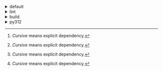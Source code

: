 <details>
<summary>default</summary>

| Platform | Dependency[^1] | Before | After | Change |
| -: | - | - | - | - |
| win-64 |*ordered_enum*|0.0.8|0.0.9|Patch Upgrade|
||*pydantic*|2.7.1|2.7.4|Patch Upgrade|
||*pytest*|8.2.1|8.2.2|Patch Upgrade|
||ca-certificates|2024.2.2|2024.6.2|Minor Upgrade|
||libsqlite|3.45.3|3.46.0|Minor Upgrade|
||libzlib|1.2.13|1.3.1|Minor Upgrade|
||packaging|24.0|24.1|Minor Upgrade|
||typing-extensions|4.11.0|4.12.2|Minor Upgrade|
||typing_extensions|4.11.0|4.12.2|Minor Upgrade|
||vc14_runtime|14.38.33135|14.40.33810|Minor Upgrade|
||vs2015_runtime|14.38.33135|14.40.33810|Minor Upgrade|
||zipp|3.17.0|3.19.2|Minor Upgrade|
||openssl|3.3.0|3.3.1|Patch Upgrade|
||pydantic-core|2.18.2|2.18.4|Patch Upgrade|
||vc|ha32ba9b_20|h8a93ad2_20|Only build string|
| osx-arm64 |*ordered_enum*|0.0.8|0.0.9|Patch Upgrade|
||*pydantic*|2.7.1|2.7.4|Patch Upgrade|
||*pytest*|8.2.1|8.2.2|Patch Upgrade|
||*py-rattler*|py312h1a1520d_0|py312had01cb0_0|Only build string|
||ca-certificates|2024.2.2|2024.6.2|Minor Upgrade|
||libsqlite|3.45.3|3.46.0|Minor Upgrade|
||libzlib|1.2.13|1.3.1|Minor Upgrade|
||packaging|24.0|24.1|Minor Upgrade|
||typing-extensions|4.11.0|4.12.2|Minor Upgrade|
||typing_extensions|4.11.0|4.12.2|Minor Upgrade|
||zipp|3.17.0|3.19.2|Minor Upgrade|
||openssl|3.3.0|3.3.1|Patch Upgrade|
||pydantic-core|2.18.2|2.18.4|Patch Upgrade|
| linux-64 |*ordered_enum*|0.0.8|0.0.9|Patch Upgrade|
||*pydantic*|2.7.1|2.7.4|Patch Upgrade|
||*pytest*|8.2.1|8.2.2|Patch Upgrade|
||ca-certificates|2024.2.2|2024.6.2|Minor Upgrade|
||libsqlite|3.45.3|3.46.0|Minor Upgrade|
||libzlib|1.2.13|1.3.1|Minor Upgrade|
||packaging|24.0|24.1|Minor Upgrade|
||typing-extensions|4.11.0|4.12.2|Minor Upgrade|
||typing_extensions|4.11.0|4.12.2|Minor Upgrade|
||zipp|3.17.0|3.19.2|Minor Upgrade|
||openssl|3.3.0|3.3.1|Patch Upgrade|
||pydantic-core|2.18.2|2.18.4|Patch Upgrade|
||ld_impl_linux-64|hf3520f5_1|hf3520f5_4|Only build string|
||libgcc-ng|h77fa898_7|h77fa898_9|Only build string|
||libgomp|h77fa898_7|h77fa898_9|Only build string|

</details>

<details>
<summary>lint</summary>

| Platform | Dependency[^1] | Before | After | Change |
| -: | - | - | - | - |
| win-64 |*typos*|1.21.0|1.22.7|Minor Upgrade|
||*ruff*|0.4.4|0.4.9|Patch Upgrade|
||ca-certificates|2024.2.2|2024.6.2|Minor Upgrade|
||filelock|3.14.0|3.15.1|Minor Upgrade|
||libsqlite|3.45.3|3.46.0|Minor Upgrade|
||libzlib|1.2.13|1.3.1|Minor Upgrade|
||nodeenv|1.8.0|1.9.1|Minor Upgrade|
||vc14_runtime|14.38.33135|14.40.33810|Minor Upgrade|
||vs2015_runtime|14.38.33135|14.40.33810|Minor Upgrade|
||openssl|3.3.0|3.3.1|Patch Upgrade|
||vc|ha32ba9b_20|h8a93ad2_20|Only build string|
| osx-arm64 |*typos*|1.21.0|1.22.7|Minor Upgrade|
||*ruff*|0.4.4|0.4.9|Patch Upgrade|
||ca-certificates|2024.2.2|2024.6.2|Minor Upgrade|
||filelock|3.14.0|3.15.1|Minor Upgrade|
||libsqlite|3.45.3|3.46.0|Minor Upgrade|
||libzlib|1.2.13|1.3.1|Minor Upgrade|
||nodeenv|1.8.0|1.9.1|Minor Upgrade|
||openssl|3.3.0|3.3.1|Patch Upgrade|
| linux-64 |*typos*|1.21.0|1.22.7|Minor Upgrade|
||*ruff*|0.4.4|0.4.9|Patch Upgrade|
||ca-certificates|2024.2.2|2024.6.2|Minor Upgrade|
||filelock|3.14.0|3.15.1|Minor Upgrade|
||libsqlite|3.45.3|3.46.0|Minor Upgrade|
||libzlib|1.2.13|1.3.1|Minor Upgrade|
||nodeenv|1.8.0|1.9.1|Minor Upgrade|
||openssl|3.3.0|3.3.1|Patch Upgrade|
||ld_impl_linux-64|hf3520f5_1|hf3520f5_4|Only build string|
||libgcc-ng|h77fa898_7|h77fa898_9|Only build string|
||libgomp|h77fa898_7|h77fa898_9|Only build string|
||libstdcxx-ng|hc0a3c3a_7|hc0a3c3a_9|Only build string|

</details>

<details>
<summary>build</summary>

| Platform | Dependency[^1] | Before | After | Change |
| -: | - | - | - | - |
| win-64 |*ordered_enum*|0.0.8|0.0.9|Patch Upgrade|
||*pydantic*|2.7.1|2.7.4|Patch Upgrade|
||ca-certificates|2024.2.2|2024.6.2|Minor Upgrade|
||certifi|2024.2.2|2024.6.2|Minor Upgrade|
||libsqlite|3.45.3|3.46.0|Minor Upgrade|
||libzlib|1.2.13|1.3.1|Minor Upgrade|
||more-itertools|10.2.0|10.3.0|Minor Upgrade|
||packaging|24.0|24.1|Minor Upgrade|
||pkginfo|1.10.0|1.11.1|Minor Upgrade|
||typing-extensions|4.11.0|4.12.2|Minor Upgrade|
||typing_extensions|4.11.0|4.12.2|Minor Upgrade|
||vc14_runtime|14.38.33135|14.40.33810|Minor Upgrade|
||vs2015_runtime|14.38.33135|14.40.33810|Minor Upgrade|
||zipp|3.17.0|3.19.2|Minor Upgrade|
||openssl|3.3.0|3.3.1|Patch Upgrade|
||pydantic-core|2.18.2|2.18.4|Patch Upgrade|
||requests|2.32.2|2.32.3|Patch Upgrade|
||vc|ha32ba9b_20|h8a93ad2_20|Only build string|
| osx-arm64 |*ordered_enum*|0.0.8|0.0.9|Patch Upgrade|
||*pydantic*|2.7.1|2.7.4|Patch Upgrade|
||ca-certificates|2024.2.2|2024.6.2|Minor Upgrade|
||certifi|2024.2.2|2024.6.2|Minor Upgrade|
||libsqlite|3.45.3|3.46.0|Minor Upgrade|
||libzlib|1.2.13|1.3.1|Minor Upgrade|
||more-itertools|10.2.0|10.3.0|Minor Upgrade|
||packaging|24.0|24.1|Minor Upgrade|
||pkginfo|1.10.0|1.11.1|Minor Upgrade|
||typing-extensions|4.11.0|4.12.2|Minor Upgrade|
||typing_extensions|4.11.0|4.12.2|Minor Upgrade|
||zipp|3.17.0|3.19.2|Minor Upgrade|
||openssl|3.3.0|3.3.1|Patch Upgrade|
||pydantic-core|2.18.2|2.18.4|Patch Upgrade|
||requests|2.32.2|2.32.3|Patch Upgrade|
| linux-64 |*ordered_enum*|0.0.8|0.0.9|Patch Upgrade|
||*pydantic*|2.7.1|2.7.4|Patch Upgrade|
||ca-certificates|2024.2.2|2024.6.2|Minor Upgrade|
||certifi|2024.2.2|2024.6.2|Minor Upgrade|
||libsqlite|3.45.3|3.46.0|Minor Upgrade|
||libzlib|1.2.13|1.3.1|Minor Upgrade|
||more-itertools|10.2.0|10.3.0|Minor Upgrade|
||packaging|24.0|24.1|Minor Upgrade|
||pkginfo|1.10.0|1.11.1|Minor Upgrade|
||typing-extensions|4.11.0|4.12.2|Minor Upgrade|
||typing_extensions|4.11.0|4.12.2|Minor Upgrade|
||zipp|3.17.0|3.19.2|Minor Upgrade|
||cryptography|42.0.7|42.0.8|Patch Upgrade|
||openssl|3.3.0|3.3.1|Patch Upgrade|
||pydantic-core|2.18.2|2.18.4|Patch Upgrade|
||requests|2.32.2|2.32.3|Patch Upgrade|
||ld_impl_linux-64|hf3520f5_1|hf3520f5_4|Only build string|
||libgcc-ng|h77fa898_7|h77fa898_9|Only build string|
||libgomp|h77fa898_7|h77fa898_9|Only build string|
||libstdcxx-ng|hc0a3c3a_7|hc0a3c3a_9|Only build string|

</details>

<details>
<summary>py312</summary>

| Platform | Dependency[^1] | Before | After | Change |
| -: | - | - | - | - |
| linux-64 |*ordered_enum*|0.0.8|0.0.9|Patch Upgrade|
||*pydantic*|2.7.1|2.7.4|Patch Upgrade|
||*pytest*|8.2.1|8.2.2|Patch Upgrade|
||ca-certificates|2024.2.2|2024.6.2|Minor Upgrade|
||libsqlite|3.45.3|3.46.0|Minor Upgrade|
||libzlib|1.2.13|1.3.1|Minor Upgrade|
||packaging|24.0|24.1|Minor Upgrade|
||typing-extensions|4.11.0|4.12.2|Minor Upgrade|
||typing_extensions|4.11.0|4.12.2|Minor Upgrade|
||zipp|3.17.0|3.19.2|Minor Upgrade|
||openssl|3.3.0|3.3.1|Patch Upgrade|
||pydantic-core|2.18.2|2.18.4|Patch Upgrade|
||ld_impl_linux-64|hf3520f5_1|hf3520f5_4|Only build string|
||libgcc-ng|h77fa898_7|h77fa898_9|Only build string|
||libgomp|h77fa898_7|h77fa898_9|Only build string|
| osx-arm64 |*ordered_enum*|0.0.8|0.0.9|Patch Upgrade|
||*pydantic*|2.7.1|2.7.4|Patch Upgrade|
||*pytest*|8.2.1|8.2.2|Patch Upgrade|
||*py-rattler*|py312h1a1520d_0|py312had01cb0_0|Only build string|
||ca-certificates|2024.2.2|2024.6.2|Minor Upgrade|
||libsqlite|3.45.3|3.46.0|Minor Upgrade|
||libzlib|1.2.13|1.3.1|Minor Upgrade|
||packaging|24.0|24.1|Minor Upgrade|
||typing-extensions|4.11.0|4.12.2|Minor Upgrade|
||typing_extensions|4.11.0|4.12.2|Minor Upgrade|
||zipp|3.17.0|3.19.2|Minor Upgrade|
||openssl|3.3.0|3.3.1|Patch Upgrade|
||pydantic-core|2.18.2|2.18.4|Patch Upgrade|
| win-64 |*ordered_enum*|0.0.8|0.0.9|Patch Upgrade|
||*pydantic*|2.7.1|2.7.4|Patch Upgrade|
||*pytest*|8.2.1|8.2.2|Patch Upgrade|
||ca-certificates|2024.2.2|2024.6.2|Minor Upgrade|
||libsqlite|3.45.3|3.46.0|Minor Upgrade|
||libzlib|1.2.13|1.3.1|Minor Upgrade|
||packaging|24.0|24.1|Minor Upgrade|
||typing-extensions|4.11.0|4.12.2|Minor Upgrade|
||typing_extensions|4.11.0|4.12.2|Minor Upgrade|
||vc14_runtime|14.38.33135|14.40.33810|Minor Upgrade|
||vs2015_runtime|14.38.33135|14.40.33810|Minor Upgrade|
||zipp|3.17.0|3.19.2|Minor Upgrade|
||openssl|3.3.0|3.3.1|Patch Upgrade|
||pydantic-core|2.18.2|2.18.4|Patch Upgrade|
||vc|ha32ba9b_20|h8a93ad2_20|Only build string|

</details>

[^1]: *Cursive* means explicit dependency.
[^2]: Dependency got downgraded.
